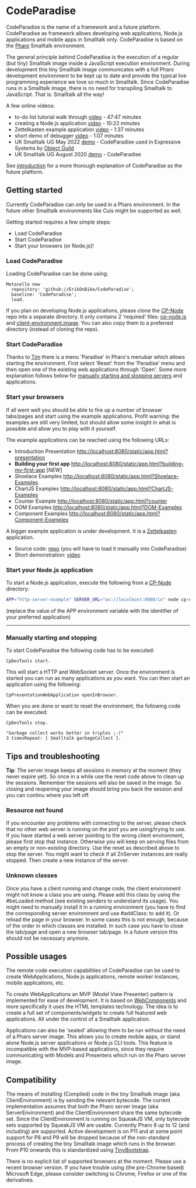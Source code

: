 # CodeParadise

CodeParadise is the name of a framework and a future platform. CodeParadise as framework allows developing web applications, Node.js applications and mobile apps in Smalltalk only. CodeParadise is based on the [Pharo](https://pharo.org) Smalltalk environment.

The general principle behind CodeParadise is the execution of a regular (but tiny) Smalltalk image inside a JavaScript execution environment. During development this tiny Smalltalk image communicates with a full Pharo development environment to be kept up to date and provide the typical live programming experience we love so much in Smalltalk. Since CodeParadise runs in a Smalltalk image, there is no need for transpiling Smalltalk to JavaScript. That is: Smalltalk all the way!

A few online videos:

* to-do list tutorial walk through [video](https://youtu.be/Y-i6C_yVHxA) - 47:47 minutes
* creating a Node.js application [video](https://youtu.be/2FxPBCq75qY) - 10:22 minutes
* Zettelkasten example application [video](https://youtu.be/omKrz9stuOQ) - 1:37 minutes
* short demo of debugger [video](https://youtu.be/hCwlrWRhrZc) - 1:07 minutes
* UK Smalltalk UG May 2022 [demo](https://vimeo.com/719355883) - CodeParadise used in Expressive Systems by [Object Guild](https://objectguild.com)
* UK Smalltalk UG August 2020 [demo](https://vimeo.com/457353130) - CodeParadise

See [introduction](docs/Introduction.md) for a more thorough explanation of CodeParadise as the future platform.

## Getting started

Currently CodeParadise can only be used in a Pharo environment. In the future other Smalltalk environments like Cuis might be supported as well.

Getting started requires a few simple steps:

* Load CodeParadise
* Start CodeParadise
* Start your browsers (or Node.js)!

### Load CodeParadise

Loading CodeParadise can be done using:

```Smalltalk
Metacello new
  repository: 'github://ErikOnBike/CodeParadise';
  baseline: 'CodeParadise';
  load.
```

If you plan on developing Node.js applications, please clone the [CP-Node](https://github.com/ErikOnBike/CP-Node) repo into a separate directory. It only contains 2 'required' files: [cp-node.js](https://raw.githubusercontent.com/ErikOnBike/CP-Node/main/cp-node.js) and [client-environment.image](https://github.com/ErikOnBike/CP-Node/raw/main/client-environment.image). You can also copy them to a preferred directory (instead of cloning the repo).

### Start CodeParadise

Thanks to [Tim](https://github.com/macta) there is a menu 'Paradise' in Pharo's menubar which allows starting the environment. First select 'Reset' from the 'Paradise' menu and then open one of the existing web applications through 'Open'. Some more explanation follows below for [manually starting and stopping servers](#manually) and applications.

### Start your browsers

If all went well you should be able to fire up a number of browser tabs/pages and start using the example applications. Profit warning: the examples are still very limited, but should allow some insight in what is possible and allow you to play with it yourself.

The example applications can be reached using the following URLs:
* Introduction Presentation [http://localhost:8080/static/app.html?presentation](http://localhost:8080/static/app.html?presentation)
* **Building your first app** [http://localhost:8080/static/app.html?building-my-first-app](http://localhost:8080/static/app.html?building-my-first-app) [*NEW*]
* Shoelace Examples [http://localhost:8080/static/app.html?Shoelace-Examples](http://localhost:8080/static/app.html?Shoelace-Examples)
* ChartJS Examples [http://localhost:8080/static/app.html?ChartJS-Examples](http://localhost:8080/static/app.html?ChartJS-Examples)
* Counter Example [http://localhost:8080/static/app.html?counter](http://localhost:8080/static/app.html?counter)
* DOM Examples [http://localhost:8080/static/app.html?DOM-Examples](http://localhost:8080/static/app.html?DOM-Examples)
* Component Examples [http://localhost:8080/static/app.html?Component-Examples](http://localhost:8080/static/app.html?Component-Examples)

A bigger example application is under development. It is a [Zettelkasten](https://en.wikipedia.org/wiki/Zettelkasten) application.

* Source code: [repo](https://github.com/ErikOnBike/CodeParadise-Zettelkasten) (you will have to load it manually into CodeParadise)
* Short demonstration: [video](https://youtu.be/omKrz9stuOQ)

### Start your Node.js application

To start a Node.js application, execute the following from a [CP-Node](https://github.com/ErikOnBike/CP-Node) directory:
```bash
APP="http-server-example" SERVER_URL="ws://localhost:8080/io" node cp-node.js client-environment.image
```
(replace the value of the APP environment variable with the identifier of your preferred application)

---

### <a name="manually">Manually starting and stopping</a>

To start CodeParadise the following code has to be executed:

```Smalltalk
CpDevTools start.
```

This will start a HTTP and WebSocket server. Once the environment is started you can run as many applications as you want. You can then start an application using the following:

```Smalltalk
CpPresentationWebApplication openInBrowser.
```

When you are done or want to reset the environment, the following code can be executed:

```Smalltalk
CpDevTools stop.

"Garbage collect works better in triples ;-)"
3 timesRepeat: [ Smalltalk garbageCollect ].
```

## Tips and troubleshooting

**Tip**: The server image keeps all sessions in memory at the moment (they never expire yet). So once in a while use the reset code above to clean up the sessions. Remember the sessions will also be saved in the image. So closing and reopening your image should bring you back the session and you can continu where you left off.

### Resource not found

If you encounter any problems with connecting to the server, please check that no other web server is running on the port you are using/trying to use. If you have started a web server pointing to the wrong client environment, please first stop that instance. Otherwise you will keep on serving files from an empty or non-existing directory. Use the reset as described above to stop the server. You might want to check if all ZnServer instances are really stopped. Then create a new instance of the server.

### Unknown classes

Once you have a client running and change code, the client environment might not know a class you are using. Please add this class by using the #beLoaded method (see existing senders to understand its usage). You might need to manually install it in a running environment (you have to find the corresponding server environment and use #addClass: to add it). Or reload the page in your browser. In some cases this is not enough, because of the order in which classes are installed. In such case you have to close the tab/page and open a new browser tab/page. In a future version this should not be necessary anymore.

## Possible usages

The remote code execution capabilities of CodeParadise can be used to create WebApplications, Node.js applications, remote worker instances, mobile applications, etc.

To create WebApplications an MVP (Model View Presenter) pattern is implemented for ease of development. It is based on [WebComponents](https://developer.mozilla.org/en-US/docs/Web/Web_Components) and more specifically it uses the HTML templates technology. The idea is to create a full set of components/widgets to create full featured web applications. All under the control of a Smalltalk application.

Applications can also be 'sealed' allowing them to be run without the need of a Pharo server image. This allows you to create mobile apps, or stand alone Node.js server applications or Node.js CLI tools. This feature is incompatible with the MVP-based applications, since they require communicating with Models and Presenters which run on the Pharo server image.

## Compatibility

The means of installing (Compiled) code in the tiny Smalltalk image (aka ClientEnvironment) is by sending the relevant bytecode. The current implementation assumes that both the Pharo server image (aka ServerEnvironment) and the ClientEnvironment share the same bytecode set. Since the ClientEnvironment is running on SqueakJS VM, only bytecode sets supported by SqueakJS VM are usable. Currently Pharo 8 up to 12 (and including) are supported. Active development is on P11 and at some point support for P8 and P9 will be dropped because of the non-standard process of creating the tiny Smalltalk image which runs in the browser. From P10 onwards this is standardized using [TinyBootstrap](https://github.com/ErikOnBike/TinyBootstrap).

There is no explicit list of supported browsers at the moment. Please use a recent browser version. If you have trouble using (the pre-Chrome based) Microsoft Edge, please consider switching to Chrome, Firefox or one of the derivatives.
